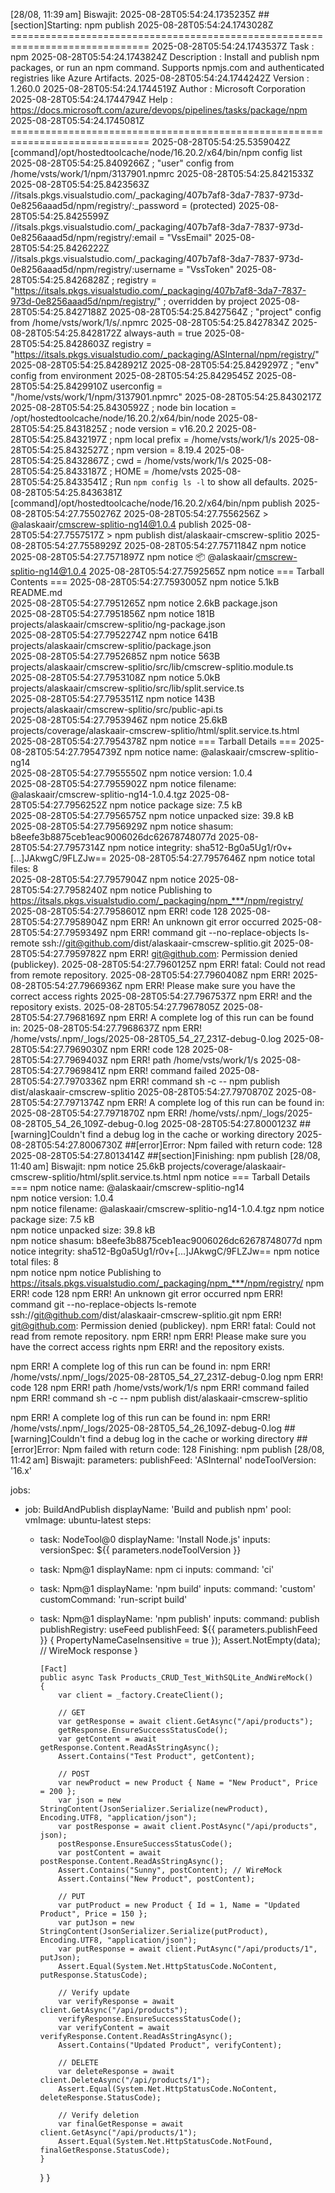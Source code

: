 [28/08, 11:39 am] Biswajit: 2025-08-28T05:54:24.1735235Z ##[section]Starting: npm publish
2025-08-28T05:54:24.1743028Z ==============================================================================
2025-08-28T05:54:24.1743537Z Task         : npm
2025-08-28T05:54:24.1743824Z Description  : Install and publish npm packages, or run an npm command. Supports npmjs.com and authenticated registries like Azure Artifacts.
2025-08-28T05:54:24.1744242Z Version      : 1.260.0
2025-08-28T05:54:24.1744519Z Author       : Microsoft Corporation
2025-08-28T05:54:24.1744794Z Help         : https://docs.microsoft.com/azure/devops/pipelines/tasks/package/npm
2025-08-28T05:54:24.1745081Z ==============================================================================
2025-08-28T05:54:25.5359042Z [command]/opt/hostedtoolcache/node/16.20.2/x64/bin/npm config list
2025-08-28T05:54:25.8409266Z ; "user" config from /home/vsts/work/1/npm/3137901.npmrc
2025-08-28T05:54:25.8421533Z 
2025-08-28T05:54:25.8423563Z //itsals.pkgs.visualstudio.com/_packaging/407b7af8-3da7-7837-973d-0e8256aaad5d/npm/registry/:_password = (protected) 
2025-08-28T05:54:25.8425599Z //itsals.pkgs.visualstudio.com/_packaging/407b7af8-3da7-7837-973d-0e8256aaad5d/npm/registry/:email = "VssEmail" 
2025-08-28T05:54:25.8426222Z //itsals.pkgs.visualstudio.com/_packaging/407b7af8-3da7-7837-973d-0e8256aaad5d/npm/registry/:username = "VssToken" 
2025-08-28T05:54:25.8426828Z ; registry = "https://itsals.pkgs.visualstudio.com/_packaging/407b7af8-3da7-7837-973d-0e8256aaad5d/npm/registry/" ; overridden by project
2025-08-28T05:54:25.8427188Z 
2025-08-28T05:54:25.8427564Z ; "project" config from /home/vsts/work/1/s/.npmrc
2025-08-28T05:54:25.8427834Z 
2025-08-28T05:54:25.8428172Z always-auth = true 
2025-08-28T05:54:25.8428603Z registry = "https://itsals.pkgs.visualstudio.com/_packaging/ASInternal/npm/registry/" 
2025-08-28T05:54:25.8428921Z 
2025-08-28T05:54:25.8429297Z ; "env" config from environment
2025-08-28T05:54:25.8429545Z 
2025-08-28T05:54:25.8429910Z userconfig = "/home/vsts/work/1/npm/3137901.npmrc" 
2025-08-28T05:54:25.8430217Z 
2025-08-28T05:54:25.8430592Z ; node bin location = /opt/hostedtoolcache/node/16.20.2/x64/bin/node
2025-08-28T05:54:25.8431825Z ; node version = v16.20.2
2025-08-28T05:54:25.8432197Z ; npm local prefix = /home/vsts/work/1/s
2025-08-28T05:54:25.8432527Z ; npm version = 8.19.4
2025-08-28T05:54:25.8432867Z ; cwd = /home/vsts/work/1/s
2025-08-28T05:54:25.8433187Z ; HOME = /home/vsts
2025-08-28T05:54:25.8433541Z ; Run `npm config ls -l` to show all defaults.
2025-08-28T05:54:25.8436381Z [command]/opt/hostedtoolcache/node/16.20.2/x64/bin/npm publish
2025-08-28T05:54:27.7550276Z 
2025-08-28T05:54:27.7556256Z > @alaskaair/cmscrew-splitio-ng14@1.0.4 publish
2025-08-28T05:54:27.7557517Z > npm publish dist/alaskaair-cmscrew-splitio
2025-08-28T05:54:27.7558929Z 
2025-08-28T05:54:27.7571184Z npm notice 
2025-08-28T05:54:27.7571897Z npm notice 📦  @alaskaair/cmscrew-splitio-ng14@1.0.4
2025-08-28T05:54:27.7592565Z npm notice === Tarball Contents === 
2025-08-28T05:54:27.7593005Z npm notice 5.1kB  README.md                                                             
2025-08-28T05:54:27.7951265Z npm notice 2.6kB  package.json                                                          
2025-08-28T05:54:27.7951856Z npm notice 181B   projects/alaskaair/cmscrew-splitio/ng-package.json                    
2025-08-28T05:54:27.7952274Z npm notice 641B   projects/alaskaair/cmscrew-splitio/package.json                       
2025-08-28T05:54:27.7952685Z npm notice 563B   projects/alaskaair/cmscrew-splitio/src/lib/cmscrew-splitio.module.ts  
2025-08-28T05:54:27.7953108Z npm notice 5.0kB  projects/alaskaair/cmscrew-splitio/src/lib/split.service.ts           
2025-08-28T05:54:27.7953511Z npm notice 143B   projects/alaskaair/cmscrew-splitio/src/public-api.ts                  
2025-08-28T05:54:27.7953946Z npm notice 25.6kB projects/coverage/alaskaair-cmscrew-splitio/html/split.service.ts.html
2025-08-28T05:54:27.7954378Z npm notice === Tarball Details === 
2025-08-28T05:54:27.7954739Z npm notice name:          @alaskaair/cmscrew-splitio-ng14          
2025-08-28T05:54:27.7955550Z npm notice version:       1.0.4                                    
2025-08-28T05:54:27.7955902Z npm notice filename:      @alaskaair/cmscrew-splitio-ng14-1.0.4.tgz
2025-08-28T05:54:27.7956252Z npm notice package size:  7.5 kB                                   
2025-08-28T05:54:27.7956575Z npm notice unpacked size: 39.8 kB                                  
2025-08-28T05:54:27.7956929Z npm notice shasum:        b8eefe3b8875ceb1eac9006026dc62678748077d 
2025-08-28T05:54:27.7957314Z npm notice integrity:     sha512-Bg0a5Ug1/r0v+[...]JAkwgC/9FLZJw== 
2025-08-28T05:54:27.7957646Z npm notice total files:   8                                        
2025-08-28T05:54:27.7957904Z npm notice 
2025-08-28T05:54:27.7958240Z npm notice Publishing to https://itsals.pkgs.visualstudio.com/_packaging/npm_***/npm/registry/
2025-08-28T05:54:27.7958601Z npm ERR! code 128
2025-08-28T05:54:27.7958904Z npm ERR! An unknown git error occurred
2025-08-28T05:54:27.7959349Z npm ERR! command git --no-replace-objects ls-remote ssh://git@github.com/dist/alaskaair-cmscrew-splitio.git
2025-08-28T05:54:27.7959782Z npm ERR! git@github.com: Permission denied (publickey).
2025-08-28T05:54:27.7960125Z npm ERR! fatal: Could not read from remote repository.
2025-08-28T05:54:27.7960408Z npm ERR! 
2025-08-28T05:54:27.7966936Z npm ERR! Please make sure you have the correct access rights
2025-08-28T05:54:27.7967537Z npm ERR! and the repository exists.
2025-08-28T05:54:27.7967805Z 
2025-08-28T05:54:27.7968169Z npm ERR! A complete log of this run can be found in:
2025-08-28T05:54:27.7968637Z npm ERR!     /home/vsts/.npm/_logs/2025-08-28T05_54_27_231Z-debug-0.log
2025-08-28T05:54:27.7969030Z npm ERR! code 128
2025-08-28T05:54:27.7969403Z npm ERR! path /home/vsts/work/1/s
2025-08-28T05:54:27.7969841Z npm ERR! command failed
2025-08-28T05:54:27.7970336Z npm ERR! command sh -c -- npm publish dist/alaskaair-cmscrew-splitio
2025-08-28T05:54:27.7970870Z 
2025-08-28T05:54:27.7971374Z npm ERR! A complete log of this run can be found in:
2025-08-28T05:54:27.7971870Z npm ERR!     /home/vsts/.npm/_logs/2025-08-28T05_54_26_109Z-debug-0.log
2025-08-28T05:54:27.8000123Z ##[warning]Couldn't find a debug log in the cache or working directory
2025-08-28T05:54:27.8006730Z ##[error]Error: Npm failed with return code: 128
2025-08-28T05:54:27.8013414Z ##[section]Finishing: npm publish
[28/08, 11:40 am] Biswajit: npm notice 25.6kB projects/coverage/alaskaair-cmscrew-splitio/html/split.service.ts.html
npm notice === Tarball Details === 
npm notice name:          @alaskaair/cmscrew-splitio-ng14          
npm notice version:       1.0.4                                    
npm notice filename:      @alaskaair/cmscrew-splitio-ng14-1.0.4.tgz
npm notice package size:  7.5 kB                                   
npm notice unpacked size: 39.8 kB                                  
npm notice shasum:        b8eefe3b8875ceb1eac9006026dc62678748077d 
npm notice integrity:     sha512-Bg0a5Ug1/r0v+[...]JAkwgC/9FLZJw== 
npm notice total files:   8                                        
npm notice 
npm notice Publishing to https://itsals.pkgs.visualstudio.com/_packaging/npm_***/npm/registry/
npm ERR! code 128
npm ERR! An unknown git error occurred
npm ERR! command git --no-replace-objects ls-remote ssh://git@github.com/dist/alaskaair-cmscrew-splitio.git
npm ERR! git@github.com: Permission denied (publickey).
npm ERR! fatal: Could not read from remote repository.
npm ERR! 
npm ERR! Please make sure you have the correct access rights
npm ERR! and the repository exists.

npm ERR! A complete log of this run can be found in:
npm ERR!     /home/vsts/.npm/_logs/2025-08-28T05_54_27_231Z-debug-0.log
npm ERR! code 128
npm ERR! path /home/vsts/work/1/s
npm ERR! command failed
npm ERR! command sh -c -- npm publish dist/alaskaair-cmscrew-splitio

npm ERR! A complete log of this run can be found in:
npm ERR!     /home/vsts/.npm/_logs/2025-08-28T05_54_26_109Z-debug-0.log
##[warning]Couldn't find a debug log in the cache or working directory
##[error]Error: Npm failed with return code: 128
Finishing: npm publish
[28/08, 11:42 am] Biswajit: parameters:
  publishFeed: 'ASInternal'
  nodeToolVersion: '16.x'

jobs:
- job: BuildAndPublish
  displayName: 'Build and publish npm'
  pool:
    vmImage: ubuntu-latest
  steps:
  - task: NodeTool@0
    displayName: 'Install Node.js'
    inputs:
      versionSpec: ${{ parameters.nodeToolVersion }}
    
  - task: Npm@1
    displayName: npm ci
    inputs:
      command: 'ci'

  - task: Npm@1
    displayName: 'npm build'
    inputs:
      command: 'custom'
      customCommand: 'run-script build'

  - task: Npm@1
    displayName: 'npm publish'
    inputs:
      command: publish
      publishRegistry: useFeed
      publishFeed: ${{ parameters.publishFeed }}
                {
                PropertyNameCaseInsensitive = true
            });
            Assert.NotEmpty(data); // WireMock response
        }

        [Fact]
        public async Task Products_CRUD_Test_WithSQLite_AndWireMock()
        {
            var client = _factory.CreateClient();

            // GET
            var getResponse = await client.GetAsync("/api/products");
            getResponse.EnsureSuccessStatusCode();
            var getContent = await getResponse.Content.ReadAsStringAsync();
            Assert.Contains("Test Product", getContent);

            // POST
            var newProduct = new Product { Name = "New Product", Price = 200 };
            var json = new StringContent(JsonSerializer.Serialize(newProduct), Encoding.UTF8, "application/json");
            var postResponse = await client.PostAsync("/api/products", json);
            postResponse.EnsureSuccessStatusCode();
            var postContent = await postResponse.Content.ReadAsStringAsync();
            Assert.Contains("Sunny", postContent); // WireMock
            Assert.Contains("New Product", postContent);

            // PUT
            var putProduct = new Product { Id = 1, Name = "Updated Product", Price = 150 };
            var putJson = new StringContent(JsonSerializer.Serialize(putProduct), Encoding.UTF8, "application/json");
            var putResponse = await client.PutAsync("/api/products/1", putJson);
            Assert.Equal(System.Net.HttpStatusCode.NoContent, putResponse.StatusCode);

            // Verify update
            var verifyResponse = await client.GetAsync("/api/products");
            verifyResponse.EnsureSuccessStatusCode();
            var verifyContent = await verifyResponse.Content.ReadAsStringAsync();
            Assert.Contains("Updated Product", verifyContent);

            // DELETE
            var deleteResponse = await client.DeleteAsync("/api/products/1");
            Assert.Equal(System.Net.HttpStatusCode.NoContent, deleteResponse.StatusCode);

            // Verify deletion
            var finalGetResponse = await client.GetAsync("/api/products/1");
            Assert.Equal(System.Net.HttpStatusCode.NotFound, finalGetResponse.StatusCode);
        }
    }
}
